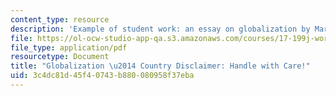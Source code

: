 ```yaml
---
content_type: resource
description: 'Example of student work: an essay on globalization by Mariel John.'
file: https://ol-ocw-studio-app-qa.s3.amazonaws.com/courses/17-199j-working-in-a-global-economy-fall-2005/3c4dc81d45f40743b880080958f37eba_GlobalizationPaper.pdf
file_type: application/pdf
resourcetype: Document
title: "Globalization \u2014 Country Disclaimer: Handle with Care!"
uid: 3c4dc81d-45f4-0743-b880-080958f37eba
---
```

